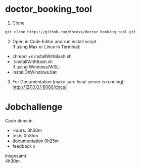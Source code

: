 # doctor_booking_tool

1. Clone
```bash
git clone https://github.com/Khroxx/doctor_booking_tool.git
```

2. Open in Code Editor and run install script <br>
If using Max or Linux in Terminal:<br>
- chmod +x installWithBash.sh <br>
- ./installWithBash.sh <br>
If using Windows/WSL: <br>
- installOnWindows.bat <br>

3. For Documentation (make sure local server is running):
http://127.0.0.1:8000/docs/ <br>


# Jobchallenge
Code done in <br>
+ Hours: 3h30m
+ tests 0h35m
+ documentation 0h25m
+ feedback x


insgesamt <br>
4h30m